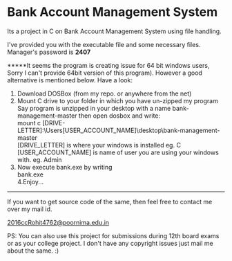 # Bank Account Management System
Its a project in C on Bank Account Management System using file handling.

I've provided you with the executable file and some necessary files.
Manager's password is **2407**

*****It seems the program is creating issue for 64 bit windows users, Sorry I can't provide 64bit version of this program). However a good alternative is mentioned below. Have a look:
  1. Download DOSBox (from my repo. or anywhere from the net)
  2. Mount C drive to your folder in which you have un-zipped my program
    Say program is unzipped in your desktop with a name bank-management-master
    then open dosbox and write: <br>
    mount c [DRIVE-LETTER]:\Users\[USER_ACCOUNT_NAME]\desktop\bank-management-master <br>
    [DRIVE_LETTER] is where your windows is installed eg. C <br>
    [USER_ACCOUNT_NAME] is name of user you are using your windows with. eg. Admin<br>
  3. Now execute bank.exe by writing<br>
    bank.exe<br>
  4.Enjoy...
*****

If you want to get source code of the same, then feel free to contact me over my mail id.

2016ccRohit4762@poornima.edu.in

PS: You can also use this project for submissions during 12th board exams or as your college project. I don't have any copyright issues just mail me about the same. :)
